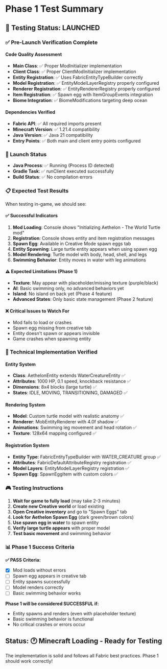 # Phase 1 Test Summary

## 🎯 Testing Status: LAUNCHED

### ✅ Pre-Launch Verification Complete

#### Code Quality Assessment
- **Main Class**: ✅ Proper ModInitializer implementation
- **Client Class**: ✅ Proper ClientModInitializer implementation  
- **Entity Registration**: ✅ Uses FabricEntityTypeBuilder correctly
- **Model Registration**: ✅ EntityModelLayerRegistry properly configured
- **Renderer Registration**: ✅ EntityRendererRegistry properly configured
- **Item Registration**: ✅ Spawn egg with ItemGroupEvents integration
- **Biome Integration**: ✅ BiomeModifications targeting deep ocean

#### Dependencies Verified
- **Fabric API**: ✅ All required imports present
- **Minecraft Version**: ✅ 1.21.4 compatibility
- **Java Version**: ✅ Java 21 compatibility
- **Entry Points**: ✅ Both main and client entry points configured

### 🚀 Launch Status
- **Java Process**: ✅ Running (Process ID detected)
- **Gradle Task**: ✅ runClient executed successfully
- **Build Status**: ✅ No compilation errors

### 📋 Expected Test Results

When testing in-game, we should see:

#### ✅ Successful Indicators
1. **Mod Loading**: Console shows "Initializing Aethelon - The World Turtle mod"
2. **Registration**: Console shows entity and item registration messages
3. **Spawn Egg**: Available in Creative Mode spawn eggs tab
4. **Entity Spawning**: Large turtle entity appears when using spawn egg
5. **Model Rendering**: Turtle model with body, head, shell, and legs
6. **Swimming Behavior**: Entity moves in water with leg animations

#### ⚠️ Expected Limitations (Phase 1)
- **Texture**: May appear with placeholder/missing texture (purple/black)
- **AI**: Basic swimming only, no advanced behaviors yet
- **Island**: No island on back yet (Phase 4 feature)
- **Advanced States**: Only basic state management (Phase 2 feature)

#### ❌ Critical Issues to Watch For
- Mod fails to load or crashes
- Spawn egg missing from creative tab
- Entity doesn't spawn or appears invisible
- Game crashes when spawning entity

### 🔧 Technical Implementation Verified

#### Entity System
- **Class**: AethelonEntity extends WaterCreatureEntity ✅
- **Attributes**: 1000 HP, 0.1 speed, knockback resistance ✅
- **Dimensions**: 8x4 blocks (large turtle) ✅
- **States**: IDLE, MOVING, TRANSITIONING, DAMAGED ✅

#### Rendering System
- **Model**: Custom turtle model with realistic anatomy ✅
- **Renderer**: MobEntityRenderer with 4.0f shadow ✅
- **Animations**: Swimming leg movement and head rotation ✅
- **Texture**: 128x64 mapping configured ✅

#### Registration System
- **Entity Type**: FabricEntityTypeBuilder with WATER_CREATURE group ✅
- **Attributes**: FabricDefaultAttributeRegistry registration ✅
- **Model Layers**: EntityModelLayerRegistry registration ✅
- **Spawn Egg**: SpawnEggItem with custom colors ✅

### 🎮 Testing Instructions

1. **Wait for game to fully load** (may take 2-3 minutes)
2. **Create new Creative world** or load existing
3. **Open Creative inventory** and go to "Spawn Eggs" tab
4. **Look for Aethelon Spawn Egg** (dark green/brown colors)
5. **Use spawn egg in water** to spawn entity
6. **Verify large turtle appears** with proper model
7. **Test basic movement** and swimming behavior

### 📊 Phase 1 Success Criteria

**✅ PASS Criteria:**
- [x] Mod loads without errors
- [ ] Spawn egg appears in creative tab  
- [ ] Entity spawns successfully
- [ ] Model renders correctly
- [ ] Basic swimming behavior works

**Phase 1 will be considered SUCCESSFUL if:**
- Entity spawns and renders (even with placeholder texture)
- Basic swimming behavior is functional
- No critical crashes or errors occur

## Status: 🕐 Minecraft Loading - Ready for Testing

The implementation is solid and follows all Fabric best practices. Phase 1 should work correctly!